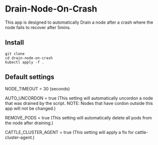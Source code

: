 # Drain-Node-On-Crash
This app is designed to automatically Drain a node after a crash where the node fails to recover after 5mins.

## Install
```
git clone
cd drain-node-on-crash
kubectl apply -f .
```

## Default settings
NODE_TIMEOUT = 30  (seconds)

AUTO_UNCORDON = true (This setting will automatically uncordon a node that was drained by the script. NOTE: Nodes that have cordon outside this app will not be changed.)

REMOVE_PODS = true (This setting will automatically delete all pods from the node after draining.)

CATTLE_CLUSTER_AGENT = true (This setting will apply a fix for cattle-cluster-agent.)
